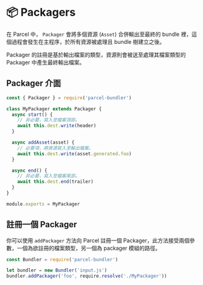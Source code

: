 # 📦 Packagers

在 Parcel 中， `Packager` 會將多個資源 \(`Asset`\) 合併輸出至最終的 bundle 裡，這個過程會發生在主程序，於所有資源被處理且 bundle 樹建立之後。

Packager 的註冊是基於輸出檔案的類型，資源則會被送至處理其檔案類型的 Packager 中產生最終輸出檔案。

## Packager 介面

```javascript
const { Packager } = require('parcel-bundler')

class MyPackager extends Packager {
  async start() {
    // 非必要，寫入至檔案頂部。
    await this.dest.write(header)
  }

  async addAsset(asset) {
    // 必要項，將資源寫入至輸出檔案。
    await this.dest.write(asset.generated.foo)
  }

  async end() {
    // 非必要，寫入至檔案尾部。
    await this.dest.end(trailer)
  }
}

module.exports = MyPackager
```

## 註冊一個 Packager

你可以使用 `addPackager` 方法向 Parcel 註冊一個 Packager，此方法接受兩個參數，一個為欲註冊的檔案類型，另一個為 packager 模組的路徑。

```javascript
const Bundler = require('parcel-bundler')

let bundler = new Bundler('input.js')
bundler.addPackager('foo', require.resolve('./MyPackager'))
```

